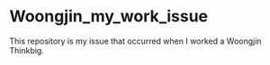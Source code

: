 # Woongjin_my_work_issue
This repository is my issue that occurred when I worked a Woongjin Thinkbig.

